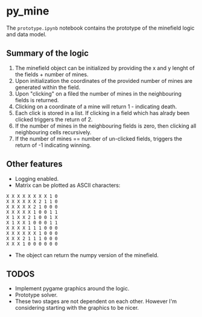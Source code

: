 # py_mine

The `prototype.ipynb` notebook contains the prototype of the minefield logic and data model.

## Summary of the logic

1. The minefield object can be initialized by providing the x and y lenght of the fields + number of mines.
2. Upon initialization the coordinates of the provided number of mines are generated within the field.
3. Upon "clicking" on a filed the number of mines in the neighbouring fields is returned.
4. Clicking on a coordinate of a mine will return 1 - indicating death.
5. Each click is stored in a list. If clicking in a field which has alrady been clicked triggers the return of 2.
6. If the number of mines in the neighbouring fields is zero, then clicking all neighbouring cells recursively.
7. If the number of mines == number of un-clicked fields, triggers the return of -1 indicating winning.


## Other features

- Logging enabled.
- Matrix can be plotted as ASCII characters:

```text
X X X X X X X X 1 0
X X X X X X 2 1 1 0
X X X X X 2 1 0 0 0
X X X X X 1 0 0 1 1
X 1 X X 2 1 0 0 1 X
X 1 X X 1 0 0 0 1 1
X X X X 1 1 1 0 0 0
X X X X X X 1 0 0 0
X X X 2 1 1 1 0 0 0
X X X 1 0 0 0 0 0 0
```

- The object can return the numpy version of the minefield.

## TODOS

- Implement pygame graphics around the logic.
- Prototype solver.
- These two stages are not dependent on each other. However I'm considering starting with the graphics to be nicer.
